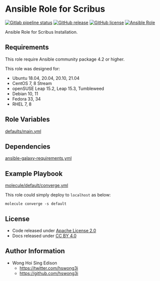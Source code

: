 # Ansible Role for Scribus

[![Gitlab pipeline
status](https://img.shields.io/gitlab/pipeline/alvistack/ansible-role-scribus/master)](https://gitlab.com/alvistack/ansible-role-scribus/-/pipelines)
[![GitHub
release](https://img.shields.io/github/release/alvistack/ansible-role-scribus.svg)](https://github.com/alvistack/ansible-role-scribus/releases)
[![GitHub
license](https://img.shields.io/github/license/alvistack/ansible-role-scribus.svg)](https://github.com/alvistack/ansible-role-scribus/blob/master/LICENSE)
[![Ansible
Role](https://img.shields.io/badge/galaxy-alvistack.scribus-blue.svg)](https://galaxy.ansible.com/alvistack/scribus)

Ansible Role for Scribus Installation.

## Requirements

This role require Ansible community package 4.2 or higher.

This role was designed for:

  - Ubuntu 18.04, 20.04, 20.10, 21.04
  - CentOS 7, 8 Stream
  - openSUSE Leap 15.2, Leap 15.3, Tumbleweed
  - Debian 10, 11
  - Fedora 33, 34
  - RHEL 7, 8

## Role Variables

[defaults/main.yml](defaults/main.yml)

## Dependencies

[ansible-galaxy-requirements.yml](ansible-galaxy-requirements.yml)

## Example Playbook

[molecule/default/converge.yml](molecule/default/converge.yml)

This role could simply deploy to `localhost` as below:

    molecule converge -s default

## License

  - Code released under [Apache License 2.0](LICENSE)
  - Docs released under [CC
    BY 4.0](http://creativecommons.org/licenses/by/4.0/)

## Author Information

  - Wong Hoi Sing Edison
      - <https://twitter.com/hswong3i>
      - <https://github.com/hswong3i>
